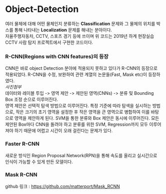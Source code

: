 # Object-Detection  
여러 물체에 대해 어떤 물체인지 분류하는 **Classification** 문제와 그 물체의 위치를 박스를 통해 나타내는 **Localization** 문제를 해내는 분야이다.  
자율주행자동차, CCTV, 스포츠 경기 등에 쓰이며 위 코드는 2019년 하계 현장실습 CCTV 사람 탐지 프로젝트에서 구현한 코드이다.  

### R-CNN(Regions with CNN features)의 등장
CNN은 바로 object Detection 분야에 적용되지 못하고 있다가 R-CNN의 등장으로 적용되었다. R-CNN을 수정, 보완하여 관련 계열의 논문들(Fast, Mask etc)이 등장하였다.  
*사진첨부*  
데이터와 레이블 투입 -> 영역 제안 -> 제안된 영역(CNNs) -> 분류 및 Bounding Box 조정 순으로 이루어진다.  
영역 제안은 선택적 탐색 방법으로 이루어진다. 특정 기준에 따라 탐색을 실시하는 방법으로, 작은 크기의 초기 영역을 설정한 후 작은 영역을 큰 영역으로 병합하여 이를 바탕으로 영역을 제안하게 된다. SVM을 통한 분류와 Box 제안은 동시에 이루어진다. 
모든 제안된 Box마다 CNN을 돌려야 하고 분류를 위한 SVM, Regression까지 모두 이루어져야 하기 때문에 어렵고 시간이 오래 걸린다는 문제가 있다.

### Faster R-CNN  
새로운 방식인 Region Proposal Network(RPN)을 통해 속도를 올리고 실시간으로 인식이 가능할 수 있게 만든 모델이다. 



### Mask R-CNN

github 링크 : https://github.com/matterport/Mask_RCNN

